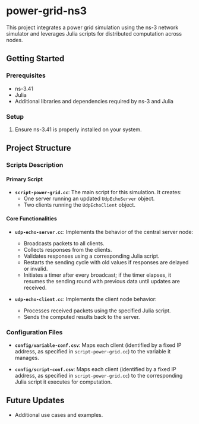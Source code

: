 # power-grid-ns3

This project integrates a power grid simulation using the ns-3 network simulator and leverages Julia scripts for distributed computation across nodes.

## Getting Started

### Prerequisites
- ns-3.41
- Julia
- Additional libraries and dependencies required by ns-3 and Julia

### Setup

1. Ensure ns-3.41 is properly installed on your system.

## Project Structure

### Scripts Description

#### Primary Script
- **`script-power-grid.cc`**: 
  The main script for this simulation. It creates:
  - One server running an updated `UdpEchoServer` object.
  - Two clients running the `UdpEchoClient` object.

#### Core Functionalities

- **`udp-echo-server.cc`**: 
  Implements the behavior of the central server node:
  - Broadcasts packets to all clients.
  - Collects responses from the clients.
  - Validates responses using a corresponding Julia script.
  - Restarts the sending cycle with old values if responses are delayed or invalid.
  - Initiates a timer after every broadcast; if the timer elapses, it resumes the sending round with previous data until updates are received.

- **`udp-echo-client.cc`**: 
  Implements the client node behavior:
  - Processes received packets using the specified Julia script.
  - Sends the computed results back to the server.

### Configuration Files

- **`config/variable-conf.csv`**: 
  Maps each client (identified by a fixed IP address, as specified in `script-power-grid.cc`) to the variable it manages.

- **`config/script-conf.csv`**: 
  Maps each client (identified by a fixed IP address, as specified in `script-power-grid.cc`) to the corresponding Julia script it executes for computation.

## Future Updates
- Additional use cases and examples.
